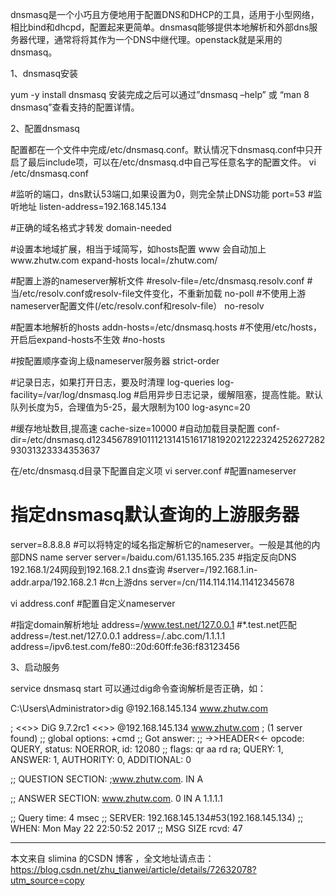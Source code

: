dnsmasq是一个小巧且方便地用于配置DNS和DHCP的工具，适用于小型网络，相比bind和dhcpd，配置起来更简单。dnsmasq能够提供本地解析和外部dns服务器代理，通常将将其作为一个DNS中继代理。openstack就是采用的dnsmasq。



1、dnsmasq安装

yum -y install dnsmasq 
安装完成之后可以通过”dnsmasq –help” 或 “man 8 dnsmasq”查看支持的配置详情。

2、配置dnsmasq

配置都在一个文件中完成/etc/dnsmasq.conf。默认情况下dnsmasq.conf中只开启了最后include项，可以在/etc/dnsmasq.d中自己写任意名字的配置文件。 
vi /etc/dnsmasq.conf



#监听的端口，dns默认53端口,如果设置为0，则完全禁止DNS功能
port=53
#监听地址
listen-address=192.168.145.134

#正确的域名格式才转发
domain-needed

#设置本地域扩展，相当于域简写，如hosts配置 www 会自动加上www.zhutw.com
expand-hosts
local=/zhutw.com/

#配置上游的nameserver解析文件
#resolv-file=/etc/dnsmasq.resolv.conf
#当/etc/resolv.conf或resolv-file文件变化，不重新加载
no-poll
#不使用上游nameserver配置文件(/etc/resolv.conf和resolv-file）
no-resolv

#配置本地解析的hosts
addn-hosts=/etc/dnsmasq.hosts
#不使用/etc/hosts，开启后expand-hosts不生效
#no-hosts

#按配置顺序查询上级nameserver服务器
strict-order

#记录日志，如果打开日志，要及时清理
log-queries
log-facility=/var/log/dnsmasq.log
#启用异步日志记录，缓解阻塞，提高性能。默认队列长度为5，合理值为5-25，最大限制为100
log-async=20

#缓存地址数目,提高速
cache-size=10000
#自动加载目录配置
conf-dir=/etc/dnsmasq.d12345678910111213141516171819202122232425262728293031323334353637

在/etc/dnsmasq.d目录下配置自定义项 
vi  server.conf  #配置nameserver

# 指定dnsmasq默认查询的上游服务器
server=8.8.8.8
#可以将特定的域名指定解析它的nameserver。一般是其他的内部DNS name server
server=/baidu.com/61.135.165.235
#指定反向DNS 192.168.1/24网段到192.168.2.1 dns查询
#server=/192.168.1.in-addr.arpa/192.168.2.1
#cn上游dns
server=/cn/114.114.114.11412345678

vi address.conf  #配置自定义nameserver



#指定domain解析地址
address=/www.test.net/127.0.0.1
#*.test.net匹配
address=/test.net/127.0.0.1
address=/.abc.com/1.1.1.1
address=/ipv6.test.com/fe80::20d:60ff:fe36:f83123456



3、启动服务

service dnsmasq start 
可以通过dig命令查询解析是否正确，如：

C:\Users\Administrator>dig @192.168.145.134  www.zhutw.com

; <<>> DiG 9.7.2rc1 <<>> @192.168.145.134 www.zhutw.com
; (1 server found)
;; global options: +cmd
;; Got answer:
;; ->>HEADER<<- opcode: QUERY, status: NOERROR, id: 12080
;; flags: qr aa rd ra; QUERY: 1, ANSWER: 1, AUTHORITY: 0, ADDITIONAL: 0

;; QUESTION SECTION:
;www.zhutw.com.                 IN      A

;; ANSWER SECTION:
www.zhutw.com.          0       IN      A       1.1.1.1

;; Query time: 4 msec
;; SERVER: 192.168.145.134#53(192.168.145.134)
;; WHEN: Mon May 22 22:50:52 2017
;; MSG SIZE  rcvd: 47

---------------------

本文来自 slimina 的CSDN 博客 ，全文地址请点击：https://blog.csdn.net/zhu_tianwei/article/details/72632078?utm_source=copy 